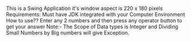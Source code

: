 This is a Swing Application it's window aspect is 220 x 180 pixels
Requirements:
Must have JDK integrated with your Computer Environment
How to use??
Enter any 2 numbers and then press any operator button to get your answer
Note:- The Scope of Data types is Integer and Dividing Small Numbers by Big numbers will give Exception.
